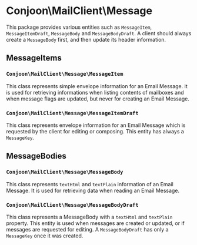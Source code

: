 # Conjoon\MailClient\Message

This package provides various entities such as `MessageItem`, `MessageItemDraft`, `MessageBody` and `MessageBodyDraft`.
A client should always create a `MessageBody` first, and then update its header information.

## MessageItems

### `Conjoon\MailClient\Message\MessageItem`

This class represents simple envelope information for an Email Message. it is used for retrieving informations when
listing contents of mailboxes and when message flags are updated, but never for creating an Email Message.

### `Conjoon\MailClient\Message\MessageItemDraft`

This class represents envelope information for an Email Message which is requested by the client for editing or
composing. This entity has always a `MessageKey`.

## MessageBodies

### `Conjoon\MailClient\Message\MessageBody`

This class represents `textHtml` and `textPlain` information of an Email Message. It is used for retrieving data when
reading an Email Message.

### `Conjoon\MailClient\Message\MessageBodyDraft`

This class represents a MessageBody with a `textHtml` and `textPlain` property. This entity is used when messages are
created or updated, or if messages are requested for editing. A `MessageBodyDraft` has only a `MessageKey` once it was
created.  
